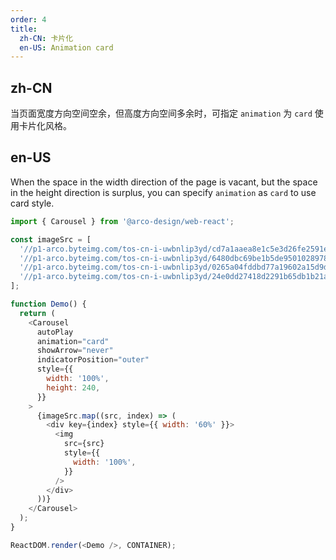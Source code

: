 ```yaml
---
order: 4
title:
  zh-CN: 卡片化
  en-US: Animation card
---
```


## zh-CN

当页面宽度方向空间空余，但高度方向空间多余时，可指定 `animation` 为 `card` 使用卡片化风格。

## en-US

When the space in the width direction of the page is vacant, but the space in the height direction is surplus, you can specify `animation` as `card` to use card style.

```js
import { Carousel } from '@arco-design/web-react';

const imageSrc = [
  '//p1-arco.byteimg.com/tos-cn-i-uwbnlip3yd/cd7a1aaea8e1c5e3d26fe2591e561798.png~tplv-uwbnlip3yd-webp.webp',
  '//p1-arco.byteimg.com/tos-cn-i-uwbnlip3yd/6480dbc69be1b5de95010289787d64f1.png~tplv-uwbnlip3yd-webp.webp',
  '//p1-arco.byteimg.com/tos-cn-i-uwbnlip3yd/0265a04fddbd77a19602a15d9d55d797.png~tplv-uwbnlip3yd-webp.webp',
  '//p1-arco.byteimg.com/tos-cn-i-uwbnlip3yd/24e0dd27418d2291b65db1b21aa62254.png~tplv-uwbnlip3yd-webp.webp'
];

function Demo() {
  return (
    <Carousel
      autoPlay
      animation="card"
      showArrow="never"
      indicatorPosition="outer"
      style={{
        width: '100%',
        height: 240,
      }}
    >
      {imageSrc.map((src, index) => (
        <div key={index} style={{ width: '60%' }}>
          <img
            src={src}
            style={{
              width: '100%',
            }}
          />
        </div>
      ))}
    </Carousel>
  );
}

ReactDOM.render(<Demo />, CONTAINER);
```

